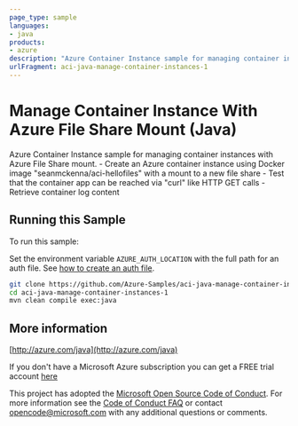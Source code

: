 ```yaml
---
page_type: sample
languages:
- java
products:
- azure
description: "Azure Container Instance sample for managing container instances with Azure File Share mount."
urlFragment: aci-java-manage-container-instances-1
---
```


# Manage Container Instance With Azure File Share Mount (Java)


  Azure Container Instance sample for managing container instances with Azure File Share mount.
     - Create an Azure container instance using Docker image "seanmckenna/aci-hellofiles" with a mount to a new file share
     - Test that the container app can be reached via "curl" like HTTP GET calls
     - Retrieve container log content
 

## Running this Sample ##

To run this sample:

Set the environment variable `AZURE_AUTH_LOCATION` with the full path for an auth file. See [how to create an auth file](https://github.com/Azure/azure-libraries-for-java/blob/master/AUTH.md).

```bash
git clone https://github.com/Azure-Samples/aci-java-manage-container-instances-1.git
cd aci-java-manage-container-instances-1
mvn clean compile exec:java
```

## More information ##

[http://azure.com/java](http://azure.com/java)

If you don't have a Microsoft Azure subscription you can get a FREE trial account [here](http://go.microsoft.com/fwlink/?LinkId=330212)

This project has adopted the [Microsoft Open Source Code of Conduct](https://opensource.microsoft.com/codeofconduct/). For more information see the [Code of Conduct FAQ](https://opensource.microsoft.com/codeofconduct/faq/) or contact [opencode@microsoft.com](mailto:opencode@microsoft.com) with any additional questions or comments.
